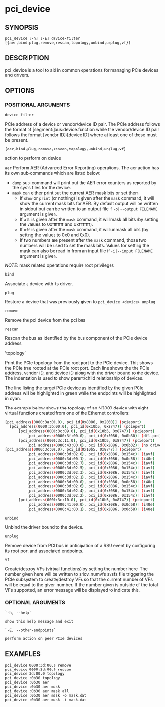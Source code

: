# pci_device #

## SYNOPSIS ##

`pci_device [-h] [-E] device-filter [{aer,bind,plug,remove,rescan,topology,unbind,unplug,vf}]`

## DESCRIPTION ##

pci_device is a tool to aid in common operations for managing PCIe devices and
drivers.

## OPTIONS ##

### POSITIONAL ARGUMENTS ###

`device filter`

PCIe address of a device or vendor/device ID pair.
The PCIe address follows the format of [segment:]bus:device.function
while the vendor/device ID pair follows the format [vendor ID]:[device ID]
where at least one of these must be present.

`{aer,bind,plug,remove,rescan,topology,unbind,unplug,vf}`

action to perform on device

`aer`
Perform AER (Advanced Error Reporting) operations.
The aer action has its own sub-commands which are listed below:

* `dump` sub-command will print out the AER error counters as reported
    by the sysfs files for the device.
* `mask` can either print out the current AER mask bits or set them
  * If `show` or `print` (or nothing) is given after the `mask`
    command, it will show the current mask bits for AER.
By default output will be written in stdout but can be written to an
output file if `-o|--output FILENAME` argument is given.
  * If `all` is given after the `mask` command, it will mask all bits
    (by setting the values to 0xffffffff and 0xffffffff).
  * If `off` is given after the `mask` command, it will unmask all
    bits (by setting the values to 0x0 and 0x0).
  * If two numbers are present after the `mask` command, those two
    numbers will be used to set the mask bits.
Values for setting the mask can also be read in from an input file if
`-i|--input FILENAME` argument is given.

_NOTE_: mask related operations require root privileges

`bind`

Associate a device with its driver.

`plug`

Restore a device that was previously given to `pci_device <device> unplug`

`remove`

Remove the pci device from the pci bus

`rescan`

Rescan the bus as identified by the bus component of the PCIe device address

'topology`

Print the PCIe topology from the root port to the PCIe device.
This shows the PCIe tree rooted at the PCIe root port.
Each line shows the the PCIe address, vendor ID, and device ID along with
the driver bound to the device. The indentation is used to show
parent/child relationship of devices.

The line listing the target PCIe device as identified by the given PCIe
address will be highlighted in green while the endpoints will be
highlighted in cyan.

The example below shows the topology of an N3000 device with eight virtual
functions created from one of the Ethernet controllers:

```bash
[pci_address(0000:3a:00.0), pci_id(0x8086, 0x2030)] (pcieport)
  [pci_address(0000:3b:00.0), pci_id(0x10b5, 0x8747)] (pcieport)
      [pci_address(0000:3c:09.0), pci_id(0x10b5, 0x8747)] (pcieport)
          [pci_address(0000:3f:00.0), pci_id(0x8086, 0x0b30)] (dfl-pci)
      [pci_address(0000:3c:11.0), pci_id(0x10b5, 0x8747)] (pcieport)
          [pci_address(0000:43:00.0), pci_id(0x8086, 0x0b32)] (no driver)
[pci_address(0000:3c:08.0), pci_id(0x10b5, 0x8747)] (pcieport)
          [pci_address(0000:3d:02.0), pci_id(0x8086, 0x154c)] (iavf)
          [pci_address(0000:3d:00.1), pci_id(0x8086, 0x0d58)] (i40e)
          [pci_address(0000:3d:02.7), pci_id(0x8086, 0x154c)] (iavf)
          [pci_address(0000:3d:02.5), pci_id(0x8086, 0x154c)] (iavf)
          [pci_address(0000:3d:02.3), pci_id(0x8086, 0x154c)] (iavf)
          [pci_address(0000:3d:02.1), pci_id(0x8086, 0x154c)] (iavf)
          [pci_address(0000:3d:00.0), pci_id(0x8086, 0x0d58)] (i40e)
          [pci_address(0000:3d:02.6), pci_id(0x8086, 0x154c)] (iavf)
          [pci_address(0000:3d:02.4), pci_id(0x8086, 0x154c)] (iavf)
          [pci_address(0000:3d:02.2), pci_id(0x8086, 0x154c)] (iavf)
      [pci_address(0000:3c:10.0), pci_id(0x10b5, 0x8747)] (pcieport)
          [pci_address(0000:41:00.0), pci_id(0x8086, 0x0d58)] (i40e)
          [pci_address(0000:41:00.1), pci_id(0x8086, 0x0d58)] (i40e)
```

`unbind`

Unbind the driver bound to the device.

`unplug`

Remove device from PCI bus in anticipation of a RSU event by configuring its root port and associated endpoints.

`vf`

Create/destroy VFs (virtual functions) by setting the number here.
The number given here will be written to sriov_numvfs sysfs file triggering
the PCIe subsystem to create/destroy VFs so that the current number of VFs
will be equal to the given number. If the number given is outside of the total VFs supported, an error message will be displayed to indicate this.

### OPTIONAL ARGUMENTS ###
    `-h, --help`

    show this help message and exit

    `-E, --other-endpoints`

    perform action on peer PCIe devices

## EXAMPLES ##
    pci_device 0000:3d:00.0 remove
    pci_device 0000:3d:00.0 rescan
    pci_device 3d:00.0 topology
    pci_device :0b30 topology
    pci_device :0b30 aer
    pci_device :0b30 aer mask
    pci_device :0b30 aer mask all
    pci_device :0b30 aer mask -o mask.dat
    pci_device :0b30 aer mask -i mask.dat
